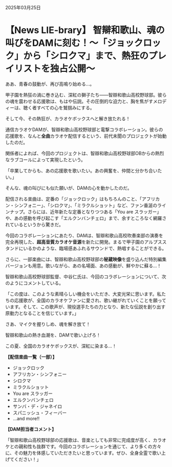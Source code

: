 2025年03月25日

# 【News LIE-brary】 智辯和歌山、魂の叫びをDAMに刻む！〜「ジョックロック」から「シロクマ」まで、熱狂のプレイリストを独占公開〜

ああ、青春の鼓動が、再び高鳴り始める…。

甲子園を熱狂の渦に巻き込む、深紅の獅子たち——智辯和歌山高校野球部。彼らの魂を震わせる応援歌は、もはや伝説。その圧倒的な迫力と、胸を焦がすメロディーは、聴く者すべての心を鷲掴みにする。

そして今、その熱狂が、カラオケボックスへと解き放たれる！

通信カラオケDAMが、智辯和歌山高校野球部と電撃コラボレーション。彼らの応援歌を、なんと**全曲**カラオケ配信するという、前代未聞のプロジェクトが始動したのだ。

関係者によれば、今回のプロジェクトは、智辯和歌山高校野球部OBからの熱烈なラブコールによって実現したという。

「卒業してからも、あの応援歌を歌いたい。あの興奮を、仲間と分かち合いたい。」

そんな、魂の叫びにも似た願いが、DAMの心を動かしたのだ。

配信される楽曲は、定番の「ジョックロック」はもちろんのこと、「アフリカン・シンフォニー」、「シロクマ」、「ミラクルショット」など、ファン垂涎のラインナップ。さらには、近年新たな定番となりつつある「You are スラッガー」や、あの感動を呼び起こす「エルクンバンチェロ」まで、余すところなく網羅されているというから驚きだ。

今回のコラボレーションにあたり、DAMは、智辯和歌山高校吹奏楽部の演奏を完全再現した、**超高音質カラオケ音源**を新たに開発。まるで甲子園のアルプススタンドにいるかのような、臨場感あふれるサウンドで、熱唱することができる。

さらに、一部楽曲には、智辯和歌山高校野球部の**秘蔵映像**を盛り込んだ特別編集バージョンも用意。歌いながら、あの名場面、あの感動が、鮮やかに蘇る…！

智辯和歌山高校野球部監督、中谷仁氏は、今回のコラボレーションについて、次のようにコメントしている。

「この度は、このような素晴らしい機会をいただき、大変光栄に思います。私たちの応援歌が、全国のカラオケファンに愛され、歌い継がれていくことを願っています。そして、この歌声が、現役選手たちの力となり、新たな伝説を創り出す原動力となることを信じています。」

さあ、マイクを握りしめ、魂を解き放て！

智辯和歌山の熱き血潮を、DAMで歌い上げろ！

この夏、全国のカラオケボックスが、深紅に染まる…！

**【配信楽曲一覧（一部）】**

*   ジョックロック
*   アフリカン・シンフォニー
*   シロクマ
*   ミラクルショット
*   You are スラッガー
*   エルクンバンチェロ
*   サンバ・デ・ジャネイロ
*   スパニッシュ・フィーバー
*   …and more!!

**【DAM担当者コメント】**

「智辯和歌山高校野球部の応援歌は、音楽としても非常に完成度が高く、カラオケとの親和性も抜群です。今回のコラボレーションを通じて、より多くの方々に、その魅力を体感していただきたいと思っています。ぜひ、全身全霊で歌い上げてください！」
